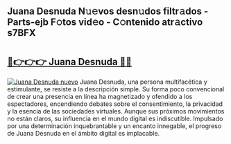 ## Juana Desnuda N𝚞𝚎vos desn𝚞dos filtr𝚊dos - Parts-ejb F𝚘tos vid𝚎o - C𝚘ntenido atr𝚊ctivo s7BFX

# <h2><a href="http://mb3pezw.tromn.icu/?c=Juana+Desnuda">🔗👉👉👉 Juana Desnuda 🔗🔗</a></h2>

[![Juana Desnuda nuevo](https://i.imgur.com/pEAQMta.gif)](http://mb3pezw.tromn.icu/?c=Juana+Desnuda)
Juana Desnuda, una persona multifacética y estimulante, se resiste a la descripción simple. Su forma poco convencional de crear una presencia en línea ha magnetizado y ofendido a los espectadores, encendiendo debates sobre el consentimiento, la privacidad y la esencia de las sociedades virtuales. Aunque sus próximos movimientos no están claros, su influencia en el mundo digital es indiscutible. Impulsado por una determinación inquebrantable y un encanto innegable, el progreso de Juana Desnuda en el ámbito digital es implacable.
